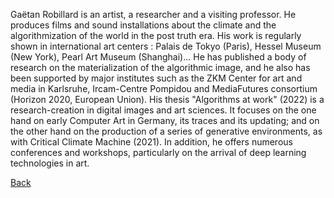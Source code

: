 Gaëtan Robillard is an artist, a researcher and a visiting professor. He produces films and sound installations about the climate and the algorithmization of the world in the post truth era. His work is regularly shown in international art centers : Palais de Tokyo (Paris), Hessel Museum (New York), Pearl Art Museum (Shanghai)... He has published a body of research on the materialization of the algorithmic image, and he also has been supported by major institutes such as the ZKM Center for art and media in Karlsruhe, Ircam-Centre Pompidou and MediaFutures consortium (Horizon 2020, European Union). His thesis "Algorithms at work" (2022) is a research-creation in digital images and art sciences. It focuses on the one hand on early Computer Art in Germany, its traces and its updating; and on the other hand on the production of a series of generative environments, as with Critical Climate Machine (2021). In addition, he offers numerous conferences and workshops, particularly on the arrival of deep learning technologies in art.

[Back](README.md)
